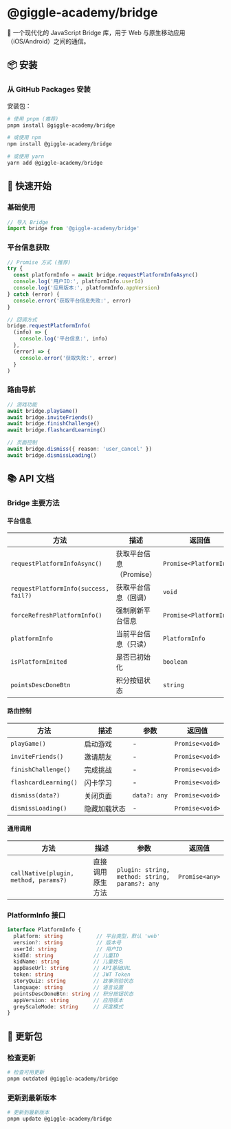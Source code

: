 # @giggle-academy/bridge

🌉 一个现代化的 JavaScript Bridge 库，用于 Web 与原生移动应用（iOS/Android）之间的通信。

## 📦 安装

### 从 GitHub Packages 安装

安装包：

```bash
# 使用 pnpm (推荐)
pnpm install @giggle-academy/bridge

# 或使用 npm
npm install @giggle-academy/bridge

# 或使用 yarn
yarn add @giggle-academy/bridge
```



## 🚀 快速开始

### 基础使用

```typescript
// 导入 Bridge
import bridge from '@giggle-academy/bridge'


```

### 平台信息获取

```typescript
// Promise 方式 (推荐)
try {
  const platformInfo = await bridge.requestPlatformInfoAsync()
  console.log('用户ID:', platformInfo.userId)
  console.log('应用版本:', platformInfo.appVersion)
} catch (error) {
  console.error('获取平台信息失败:', error)
}

// 回调方式
bridge.requestPlatformInfo(
  (info) => {
    console.log('平台信息:', info)
  },
  (error) => {
    console.error('获取失败:', error)
  }
)
```

### 路由导航

```typescript
// 游戏功能
await bridge.playGame()
await bridge.inviteFriends()
await bridge.finishChallenge()
await bridge.flashcardLearning()

// 页面控制
await bridge.dismiss({ reason: 'user_cancel' })
await bridge.dismissLoading()
```

## 📚 API 文档

### Bridge 主要方法

#### 平台信息

| 方法 | 描述 | 返回值 |
|------|------|--------|
| `requestPlatformInfoAsync()` | 获取平台信息（Promise） | `Promise<PlatformInfo>` |
| `requestPlatformInfo(success, fail?)` | 获取平台信息（回调） | `void` |
| `forceRefreshPlatformInfo()` | 强制刷新平台信息 | `Promise<PlatformInfo>` |
| `platformInfo` | 当前平台信息（只读） | `PlatformInfo` |
| `isPlatformInited` | 是否已初始化 | `boolean` |
| `pointsDescDoneBtn` | 积分按钮状态 | `string` |

#### 路由控制

| 方法 | 描述 | 参数 | 返回值 |
|------|------|------|--------|
| `playGame()` | 启动游戏 | - | `Promise<void>` |
| `inviteFriends()` | 邀请朋友 | - | `Promise<void>` |
| `finishChallenge()` | 完成挑战 | - | `Promise<void>` |
| `flashcardLearning()` | 闪卡学习 | - | `Promise<void>` |
| `dismiss(data?)` | 关闭页面 | `data?: any` | `Promise<void>` |
| `dismissLoading()` | 隐藏加载状态 | - | `Promise<void>` |

#### 通用调用

| 方法 | 描述 | 参数 | 返回值 |
|------|------|------|--------|
| `callNative(plugin, method, params?)` | 直接调用原生方法 | `plugin: string, method: string, params?: any` | `Promise<any>` |

### PlatformInfo 接口

```typescript
interface PlatformInfo {
  platform: string           // 平台类型，默认 'web'
  version?: string           // 版本号
  userId: string             // 用户ID
  kidId: string             // 儿童ID
  kidName: string           // 儿童姓名
  appBaseUrl: string        // API基础URL
  token: string             // JWT Token
  storyQuiz: string         // 故事测验状态
  language: string          // 语言设置
  pointsDescDoneBtn: string // 积分按钮状态
  appVersion: string        // 应用版本
  greyScaleMode: string     // 灰度模式
}
```


## 🔄 更新包

### 检查更新

```bash
# 检查可用更新
pnpm outdated @giggle-academy/bridge
```

### 更新到最新版本

```bash
# 更新到最新版本
pnpm update @giggle-academy/bridge
```


